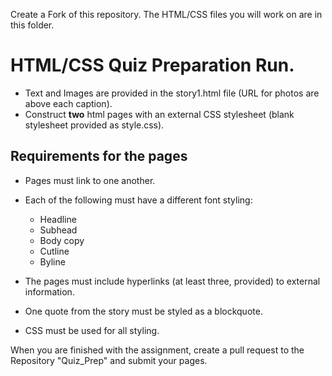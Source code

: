 Create a Fork of this repository. The HTML/CSS files you will work on are in this folder.

# HTML/CSS Quiz Preparation Run.
* Text and Images are provided in the story1.html file (URL for photos are above each caption).
* Construct **two** html pages with an external CSS stylesheet (blank stylesheet provided as style.css).

## Requirements for the pages

* Pages must link to one another.
* Each of the following must have a different font styling:
  * Headline
  * Subhead
  * Body copy
  * Cutline
  * Byline
 
* The pages must include hyperlinks (at least three, provided) to external information.
* One quote from the story must be styled as a blockquote.
* CSS must be used for all styling.

When you are finished with the assignment, create a pull request to the Repository "Quiz_Prep" and submit your pages.
